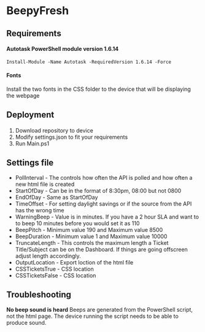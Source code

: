 # BeepyFresh
## Requirements
#### Autotask PowerShell module version 1.6.14
    Install-Module -Name Autotask -RequiredVersion 1.6.14 -Force
	
#### Fonts
Install the two fonts in the CSS folder to the device that will be displaying the webpage
	
## Deployment
####
1. Download repository to device
2. Modify settings.json to fit your requirements
3. Run Main.ps1

## Settings file
- PollInterval - The controls how often the API is polled and how often a new html file is created
- StartOfDay - Can be in the format of 8:30pm, 08:00 but not 0800
- EndOfDay - Same as StartOfDay
- TimeOffset - For setting daylight savings or if the source from the API has the wrong time
- WarningBeep - Value is in minutes. If you have a 2 hour SLA and want to to beep 10 minutes before you would set it as 110
- BeepPitch - Minimum value 190 and Maximum value 8500
- BeepDuration - Minimum value 1 and Maximum value 10000
- TruncateLength - This controls the maximum length a Ticket Title/Subject can be on the Dashboard. If things are going offscreen adjust length accordingly.
- OutputLocation - Export loction of the html file
- CSSTicketsTrue - CSS location
- CSSTicketsFalse - CSS location

## Troubleshooting
**No beep sound is heard**
Beeps are generated from the PowerShell script, not the html page. The device running the script needs to be able to produce sound.
